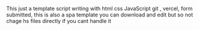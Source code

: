 This just a template script writing with html css JavaScript git , vercel, form submitted,
this is also a spa template you can download and edit but so not chage hs files directly if you cant handle it 
